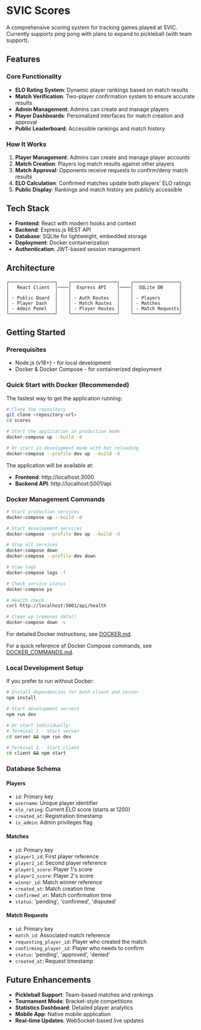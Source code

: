 # SVIC Scores

A comprehensive scoring system for tracking games played at SVIC. Currently supports ping pong with plans to expand to pickleball (with team support).

## Features

### Core Functionality
- **ELO Rating System**: Dynamic player rankings based on match results
- **Match Verification**: Two-player confirmation system to ensure accurate results
- **Admin Management**: Admins can create and manage players
- **Player Dashboards**: Personalized interfaces for match creation and approval
- **Public Leaderboard**: Accessible rankings and match history

### How It Works
1. **Player Management**: Admins can create and manage player accounts
2. **Match Creation**: Players log match results against other players
3. **Match Approval**: Opponents receive requests to confirm/deny match results
4. **ELO Calculation**: Confirmed matches update both players' ELO ratings
5. **Public Display**: Rankings and match history are publicly accessible

## Tech Stack

- **Frontend**: React with modern hooks and context
- **Backend**: Express.js REST API
- **Database**: SQLite for lightweight, embedded storage
- **Deployment**: Docker containerization
- **Authentication**: JWT-based session management

## Architecture

```
┌─────────────────┐    ┌─────────────────┐    ┌─────────────────┐
│   React Client  │────│  Express API    │────│  SQLite DB      │
│                 │    │                 │    │                 │
│ - Public Board  │    │ - Auth Routes   │    │ - Players       │
│ - Player Dash   │    │ - Match Routes  │    │ - Matches       │
│ - Admin Panel   │    │ - Player Routes │    │ - Match Requests│
└─────────────────┘    └─────────────────┘    └─────────────────┘
```

## Getting Started

### Prerequisites
- Node.js (v18+) - for local development
- Docker & Docker Compose - for containerized deployment

### Quick Start with Docker (Recommended)

The fastest way to get the application running:

```bash
# Clone the repository
git clone <repository-url>
cd scores

# Start the application in production mode
docker-compose up --build -d

# Or start in development mode with hot reloading
docker-compose --profile dev up --build -d
```

The application will be available at:
- **Frontend**: http://localhost:3000
- **Backend API**: http://localhost:5001/api

### Docker Management Commands

```bash
# Start production services
docker-compose up --build -d

# Start development services
docker-compose --profile dev up --build -d

# Stop all services
docker-compose down
docker-compose --profile dev down

# View logs
docker-compose logs -f

# Check service status
docker-compose ps

# Health check
curl http://localhost:5001/api/health

# Clean up (removes data!)
docker-compose down -v
```

For detailed Docker instructions, see [DOCKER.md](DOCKER.md).

For a quick reference of Docker Compose commands, see [DOCKER_COMMANDS.md](DOCKER_COMMANDS.md).

### Local Development Setup

If you prefer to run without Docker:

```bash
# Install dependencies for both client and server
npm install

# Start development servers
npm run dev

# Or start individually:
# Terminal 1 - Start server
cd server && npm run dev

# Terminal 2 - Start client  
cd client && npm start
```

### Database Schema

#### Players
- `id`: Primary key
- `username`: Unique player identifier
- `elo_rating`: Current ELO score (starts at 1200)
- `created_at`: Registration timestamp
- `is_admin`: Admin privileges flag

#### Matches
- `id`: Primary key
- `player1_id`: First player reference
- `player2_id`: Second player reference
- `player1_score`: Player 1's score
- `player2_score`: Player 2's score
- `winner_id`: Match winner reference
- `created_at`: Match creation time
- `confirmed_at`: Match confirmation time
- `status`: 'pending', 'confirmed', 'disputed'

#### Match Requests
- `id`: Primary key
- `match_id`: Associated match reference
- `requesting_player_id`: Player who created the match
- `confirming_player_id`: Player who needs to confirm
- `status`: 'pending', 'approved', 'denied'
- `created_at`: Request timestamp

## Future Enhancements

- **Pickleball Support**: Team-based matches and rankings
- **Tournament Mode**: Bracket-style competitions
- **Statistics Dashboard**: Detailed player analytics
- **Mobile App**: Native mobile application
- **Real-time Updates**: WebSocket-based live updates